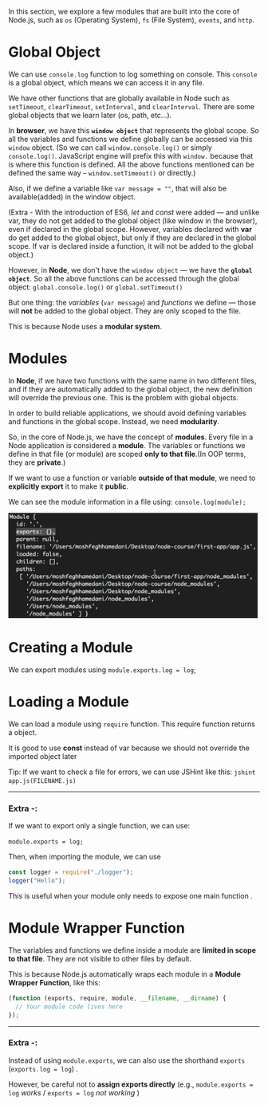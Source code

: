 In this section, we explore a few modules that are built into the core of Node.js, such as `os` (Operating System), `fs` (File System), `events`, and `http`.

# Global Object

We can use `console.log` function to log something on console. This `console` is a global object, which means we can access it in any file.

We have other functions that are globally available in Node such as `setTimeout`, `clearTimeout`, `setInterval`, and `clearInterval`. There are some global objects that we learn later (os, path, etc...).

In **browser**, we have this **`window object`** that represents the global scope. So all the variables and functions we define globally can be accessed via this `window` object. (So we can call `window.console.log()` or simply `console.log()`. JavaScript engine will prefix this with `window.` because that is where this function is defined. All the above functions mentioned can be defined the same way – `window.setTimeout()` or directly.)

Also, if we define a variable like `var message = ""`, that will also be available(added) in the window object.

(Extra - With the introduction of ES6, _let_ and _const_ were added — and unlike var, they do not get added to the global object (like window in the browser), even if declared in the global scope. However, variables declared with **var** do get added to the global object, but only if they are declared in the global scope. If var is declared inside a function, it will not be added to the global object.)

However, in **Node**, we don't have the `window object` — we have the **`global object`**. So all the above functions can be accessed through the global object: `global.console.log()` or `global.setTimeout()`

But one thing: the _variables_ (`var message`) and _functions_ we define — those will **not** be added to the global object.
They are only scoped to the file.

This is because Node uses a **modular system**.

# Modules

In **Node**, if we have two functions with the same name in two different files, and if they are automatically added to the global object, the new definition will override the previous one. This is the problem with global objects.

In order to build reliable applications, we should avoid defining variables and functions in the global scope. Instead, we need **modularity**.

So, in the core of Node.js, we have the concept of **modules**. Every file in a Node application is considered a **module**. The variables or functions we define in that file (or module) are scoped **only to that file**.(In OOP terms, they are **private**.)

If we want to use a function or variable **outside of that module**, we need to **explicitly export** it to make it **public**.

We can see the module information in a file using: `console.log(module);`

<img src="./Images/image-7.png" width="500">

# Creating a Module

We can export modules using `module.exports.log = log`;

# Loading a Module

We can load a module using `require` function. This require function returns a object.

It is good to use **const** instead of var because we should not override the imported object later

Tip: If we want to check a file for errors, we can use JSHint like this: `jshint app.js(FILENAME.js)`

---

### Extra -:

If we want to export only a single function, we can use:

`module.exports = log;`

Then, when importing the module, we can use

```javascript
const logger = require("./logger");
logger("Hello");
```

This is useful when your module only needs to expose one main function .

# Module Wrapper Function

The variables and functions we define inside a module are **limited in scope to that file**. They are not visible to other files by default.

This is because Node.js automatically wraps each module in a **Module Wrapper Function**, like this:

```javascript
(function (exports, require, module, __filename, __dirname) {
  // Your module code lives here
});
```

---

### Extra -:

Instead of using `module.exports`, we can also use the shorthand `exports` (`exports.log = log`) .

However, be careful not to **assign exports directly** (e.g., `module.exports = log` _works_ / `exports = log` _not working_ )
